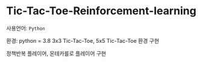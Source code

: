 # Tic-Tac-Toe-Reinforcement-learning

사용언어: ```Python```

환경: python = 3.8
3x3 Tic-Tac-Toe, 5x5 Tic-Tac-Toe 환경 구현

정책반복 플레이어, 몬테카를로 플레이어 구현
